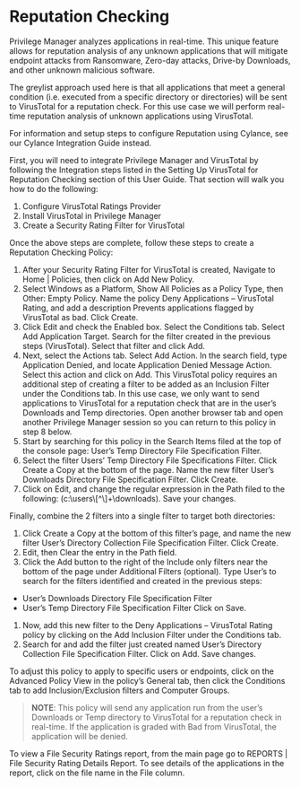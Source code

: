 [title]: # (Reputation Checking)
[tags]: # (greylist)
[priority]: # (4502)
# Reputation Checking

<!-- TODO: Screen captures and cleaning up the procedural steps -->

Privilege Manager analyzes applications in real-time.  This unique feature allows for reputation analysis of any unknown applications that will mitigate endpoint attacks from Ransomware, Zero-day attacks, Drive-by Downloads, and other unknown malicious software.

The greylist approach used here is that all applications that meet a general condition (i.e. executed from a specific directory or directories) will be sent to VirusTotal for a reputation check. For this use case we will perform real-time reputation analysis of unknown applications using VirusTotal.

For information and setup steps to configure Reputation using Cylance, see our Cylance Integration Guide instead.

First, you will need to integrate Privilege Manager and VirusTotal by following the Integration steps listed in the Setting Up VirusTotal for Reputation Checking section of this User Guide. That section will walk you how to do the following:

1. Configure VirusTotal Ratings Provider
2. Install VirusTotal in Privilege Manager
3. Create a Security Rating Filter for VirusTotal

Once the above steps are complete, follow these steps to create a Reputation Checking Policy:
1. After your Security Rating Filter for VirusTotal is created, Navigate to Home | Policies, then click on Add New Policy. 
2. Select Windows as a Platform, Show All Policies as a Policy Type, then Other: Empty Policy. 
Name the policy Deny Applications – VirusTotal Rating, and add a description Prevents applications flagged by VirusTotal as bad. Click Create. 
3. Click Edit and check the Enabled box. Select the Conditions tab. Select Add Application Target.
Search for the filter created in the previous steps (VirusTotal).  Select that filter and click Add. 
4. Next, select the Actions tab. Select Add Action. In the search field, type Application Denied, and locate Application Denied Message Action.  Select this action and click on Add. 
This VirusTotal policy requires an additional step of creating a filter to be added as an Inclusion Filter under the Conditions tab.  In this use case, we only want to send applications to VirusTotal for a reputation check that are in the user’s Downloads and Temp directories. 
Open another browser tab and open another Privilege Manager session so you can return to this policy in step 8 below. 
5. Start by searching for this policy in the Search Items filed at the top of the console page: User’s Temp Directory File Specification Filter. 
6. Select the filter Users’ Temp Directory File Specifications Filter.  Click Create a Copy at the bottom of the page.  Name the new filter User’s Downloads Directory File Specification Filter. 
Click Create. 
7. Click on Edit, and change the regular expression in the Path filed to the following: (c:\\users\\[^\\]+\\downloads). Save your changes.

Finally, combine the 2 filters into a single filter to target both directories:

1. Click Create a Copy at the bottom of this filter’s page, and name the new filter User’s Directory Collection File Specification Filter. Click Create.
1. Edit, then Clear the entry in the Path field.
1. Click the Add button to the right of the Include only filters near the bottom of the page under 
Additional Filters (optional).  Type User’s to search for the filters identified and created in the previous steps:

* User’s Downloads Directory File Specification Filter 
* User’s Temp Directory File Specification Filter 
Click on Save. 
1. Now, add this new filter to the Deny Applications – VirusTotal Rating policy by clicking on the Add Inclusion Filter under the Conditions tab. 
1. Search for and add the filter just created named User’s Directory Collection File Specification Filter. Click on Add. Save changes.

To adjust this policy to apply to specific users or endpoints, click on the Advanced Policy View in the policy’s General tab, then click the Conditions tab to add Inclusion/Exclusion filters and Computer Groups.

>**NOTE**:
>This policy will send any application run from the user’s Downloads or Temp directory to VirusTotal for a reputation check in real-time.  If the application is graded with Bad from VirusTotal, the application will be denied.

To view a File Security Ratings report, from the main page go to REPORTS | File Security Rating Details Report. To see details of the applications in the report, click on the file name in the File column. 
